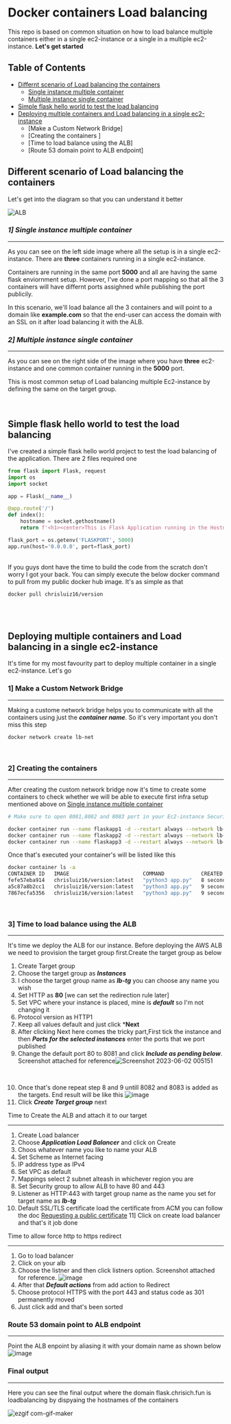 # Docker containers Load balancing

This repo is based on common situation on how to load balance multiple containers either in a single ec2-instance or a single in a multiple ec2-instance.
**Let's get started**

## Table of Contents

* [Differnt scenario of Load balancing the containers](https://github.com/Chris-luiz-16/LB-Docker-container-dilemma/edit/main/README.md#multiple-scenario-of-load-balancing-the-containers)
  * [Single instance multiple container](https://github.com/Chris-luiz-16/LB-Docker-container-dilemma/edit/main/README.md#1-single-instance-multiple-container)
  * [Multiple instance single container](https://github.com/Chris-luiz-16/LB-Docker-container-dilemma/edit/main/README.md#2-multiple-instance-single-container)
* [Simple flask hello world to test the load balancing](https://github.com/Chris-luiz-16/LB-Docker-container-dilemma/edit/main/README.md#simple-flask-hello-world-to-test-the-load-balancing)
* [Deploying multiple containers and Load balancing in a single ec2-instance](https://github.com/Chris-luiz-16/LB-Docker-container-dilemma/edit/main/README.md#deploying-multiple-containers-and-load-balancing-in-a-single-ec2-instance)
  * [Make a Custom Network Bridge]
  * [Creating the containers ]
  * [Time to load balance using the ALB]
  * [Route 53 domain point to ALB endpoint]




## Different scenario of Load balancing the containers 



Let's get into the diagram so that you can understand it better
<br />

![ALB](https://github.com/Chris-luiz-16/LB-Docker-container-dilemma/assets/128575317/01aca5f7-c53b-4d0d-a99f-3cc622bcb3a1)
<br />

### ***1] Single instance multiple container***
***

As you can see on the left side image where all the setup is in a single ec2-instance. There are **three** containers running in a single ec2-instance.

Containers are running in the same port **5000** and all are having the same flask enviornment setup. However, I've done a port mapping so that all the 3 containers will have differnt ports assighned while publishing the port publicily.

In this scenario, we'll load balance all the 3 containers and will point to a domain like **example.com** so that the end-user can access the domain with an SSL on it after load balancing it with the ALB.


### ***2] Multiple instance single container***
***

As you can see on the right side of the image where you have **three** ec2-instance and one common container running in the **5000** port. 

This is most common setup of Load balancing multiple Ec2-instance by defining the same on the target group.

<br />

## Simple flask hello world to test the load balancing 

I've created a simple flask hello world project to test the load balancing of the application. There are 2 files required one

```python
from flask import Flask, request
import os
import socket

app = Flask(__name__)

@app.route('/')
def index():
    hostname = socket.gethostname()
    return f'<h1><center>This is Flask Application running in the Hostname: {hostname}</center></h1>'

flask_port = os.getenv('FLASKPORT', 5000)
app.run(host='0.0.0.0', port=flask_port)
```
<br />
If you guys dont have the time to build the code from the scratch don't worry I got your back. You can simply execute the below docker command to pull from my public docker hub image. It's as simple as that

```sh
docker pull chrisluiz16/version
```
<br />
<br />

## Deploying multiple containers and Load balancing in a single ec2-instance

It's time for my most favourity part to deploy multiple container in a single ec2-instance. Let's go

### 1] Make a Custom Network Bridge
***

Making a custome network bridge helps you to communicate with all the containers using just the ***container name***. So it's very important you don't miss this step

```sh
docker network create lb-net
```
<br />

### 2] Creating the containers 
***

After creating the custom network bridge now it's time to create some containers to check whether we will be able to execute first infra setup mentioned above on [Single instance multiple container](https://github.com/Chris-luiz-16/LB-Docker-container-dilemma/edit/main/README.md#1-single-instance-multiple-container)

```sh
# Make sure to open 8081,8082 and 8083 port in your Ec2-instance Security group

docker container run --name flaskapp1 -d --restart always --network lb-net -p 8081:5000 chrisluiz16/version:latest
docker container run --name flaskapp2 -d --restart always --network lb-net -p 8082:5000 chrisluiz16/version:latest
docker container run --name flaskapp3 -d --restart always --network lb-net -p 8083:5000 chrisluiz16/version:latest
```

Once that's executed your container's will be listed like this

```sh
docker container ls -a
CONTAINER ID   IMAGE                        COMMAND            CREATED         STATUS         PORTS                                       NAMES
fefe57eba914   chrisluiz16/version:latest   "python3 app.py"   8 seconds ago   Up 7 seconds   0.0.0.0:8083->5000/tcp, :::8083->5000/tcp   flaskapp3
a5c87a8b2cc1   chrisluiz16/version:latest   "python3 app.py"   9 seconds ago   Up 8 seconds   0.0.0.0:8082->5000/tcp, :::8082->5000/tcp   flaskapp2
7867ecfa5356   chrisluiz16/version:latest   "python3 app.py"   9 seconds ago   Up 8 seconds   0.0.0.0:8081->5000/tcp, :::8081->5000/tcp   flaskapp1
```
<br />

### 3] Time to load balance using the ALB
***

It's time we deploy the ALB for our instance. Before deploying the AWS ALB we need to provision the target group first.Create the target group as below

1. Create Target group
2. Choose the target group as ***Instances***
3. I choose the target group name as ***lb-tg*** you can choose any name you wish
4. Set HTTP as **80** [we can set the redirection rule later]
5. Set VPC where your instance is placed, mine is ***default*** so I'm not changing it
6. Protocol version as HTTP1
7. Keep all values default and just click ***Next**
8. After clicking Next here comes the tricky part,First tick the instance and then ***Ports for the selected instances*** enter the ports that we port published
9. Change the default port 80 to 8081 and click ***Include as pending below***. Screenshot attached for reference![Screenshot 2023-06-02 005151](https://github.com/Chris-luiz-16/LB-Docker-container-dilemma/assets/128575317/38f0afa3-4db6-4f1b-90d1-d0ca9fe9bd36)
<br />

10. Once that's done repeat step 8 and 9 untill 8082 and 8083 is added as the targets. End result will be like this ![image](https://github.com/Chris-luiz-16/LB-Docker-container-dilemma/assets/128575317/b6b4c34b-ff56-444c-b881-0791c2e3a057)
11. Click ***Create Target group*** next

Time to Create the ALB and attach it to our target
***
1. Create Load balancer
2. Choose ***Application Load Balancer*** and click on Create
3. Choos whatever name you like to name your ALB
4. Set Scheme as Internet facing
5. IP address type as IPv4
6. Set VPC as default
7. Mappings select 2 subnet alteash in whichever region you are
8. Set Security group to allow ALB to have 80 and 443 
9. Listener as HTTP:443 with target group name as the name you set for target name as ***lb-tg***
10. Default SSL/TLS certificate load the certificate from ACM you can follow the doc [Requesting a public certificate](https://docs.aws.amazon.com/acm/latest/userguide/gs-acm-request-public.html)
11] Click on create load balancer and that's it job done


Time to allow force http to https redirect
***

1. Go to load balancer
2. Click on your alb
3. Choose the listner and then click listners option. Screenshot attached for reference. ![image](https://github.com/Chris-luiz-16/LB-Docker-container-dilemma/assets/128575317/91059555-cfb4-4e97-b418-a0d6d7bd1cf3)
4. After that ***Default actions*** from add action to Redirect
5. Choose protocol HTTPS with the port 443 and status code as 301 permanently moved
6. Just click add and that's been sorted

### Route 53 domain point to ALB endpoint
***

Point the ALB enpoint by aliasing it with your domain name as shown below
![image](https://github.com/Chris-luiz-16/LB-Docker-container-dilemma/assets/128575317/a474574e-b6a6-45eb-b3cc-deab3a54e123)

### Final output
***

Here you can see the final output where the domain flask.chrisich.fun is loadbalancing by dispyaing the hostnames of the containers

![ezgif com-gif-maker](https://github.com/Chris-luiz-16/LB-Docker-container-dilemma/assets/128575317/47fe7b01-cc81-49fe-91ea-0d7d42efeea5)


